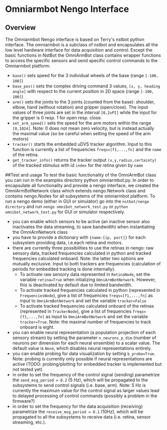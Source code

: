 # Omniarmbot Nengo Interface

## Overview
The Omniarmbot Nengo interface is based on Terry's nstbot python interface.
The omniarmbot is a subclass of nstbot and encapsulates all the low level hardware interface for
data acquisition and control.
Except the basic functions in NstBot the OmniArmBot class contains wrapper functions to access
the specific sensors and send specific control commands to the Omniarmbot platform:

- ```base()``` sets speed for the 3 individual wheels of the base (range ```[-100, 100]```)
- ```base_pos()``` sets the complex driving command 3 values, ```[x, y, heading angle]``` with respect to the current position in 2D space (range ```[-100, 100]```)
- ```arm()``` sets the joints to the 3 joints (counted from the base): shoulder, elbow, hand (without rotation) and gripper (open/close). The input values of three joints are set in the interval ```[0,2xPI]``` while the input for the gripper is 0 resp. 1 for open resp. close.
- ```set_arm_speed()``` sets the speed for the arm motors within the range ```[0,1024]```. Note: 0 does not mean zero velocity, but is instead actually the maximal value (so be careful when setting the speed of the arm motors)
- ```tracker()``` starts the embedded uDVS tracker algorithm. Input to this function is currently a list of frequencies ```freqs=[f1,...,fn]``` and the ```name``` of the retina.
- ```get_tracker_info()``` returns the tracker output ```(x,y,radius,certainty)``` of the tracked stimulus with id ```index``` for the retina given by ```name```


##Test and usage
To test the basic functionality of the OmniArmBot class you can run in the examples directory python omniarmbot.py. In order to encapsulate all functionality and provide a nengo interface, we created the
OmniArmBotNetwork class which extends nengo.Network class and contains nengo.Nodes for all subsystems of the omniarmbot platform. To run a nengo demo (either in GUI or simulator) go into
the ```nstbot/nengo directory``` and run ```nengo omnibot_network_test.py``` or ```python omnibot_network_test.py``` for GUI or simulator respectively.

- you can enable which sensors to be active (an inactive sensor also inactivates the data
streaming, to save bandwidth) when instantiating the OmniArnNetwork class
- you have to provide a dictionary with ```{name:[ip, port]}``` for each subsystem providing data, i.e.each retina and motors.
- there are currently three possibilities to use the retinas in nengo: raw sensory data, tracked frequencies calculated in python and tracked frequencies  calculated onboard. Note: the latter two options are mutually exclusive. Input to both trackers are frequencies (calculation of periods for embedded tracking is done internally).
    - To activate raw sensory data represented in ```RetinaNode```, set the variable ```retina=True``` when intializing ```OmniArmBotNetwork```. However, this is deactivated by default due to limited bandwidth.
    - To activate tracked frequencies calculated in python (represented in ```FrequenciesNode```), give a list of frequencies ```freqs=[f1,...,fn]``` as input to ```OmniArmBotNetwork``` and set the variable ```tracker=False```
    - To activate tracked frequencies calculated onboard of the retinas (represented in ```TrackerNode```), give a list of frequencies ```freqs=[f1,...,fn]``` as input to ```OmniArmBotNetwork``` and set the variable ```tracker=True```. Note: the maximal number of frequencies to track onboard is eight.
- you can enable neural representation (a population projection of each sensory stream) by setting the parameter ```n_neurons_p_dim``` (number of neurons per dimension for each neural ensemble) to a scalar value. The default value is ```None```, which disables neural representations entirely.
- you can enable probing for data visualization by setting ```b_probe=True```. Note: probing is currently only possible if neural representations are active (TODO: probing/plotting for embedded tracker is implemented but not tested yet)
- in order to set the frequency of the control signal (sending) parametrize the ```send_msg_period = 0.2``` (5 Hz), which will be propagated to the subsystems to send control signals (i.e. base, arm). Note: 5 Hz is currently the maximum value for the control signal as larger values lead to delayed processing of control commands (possibly a problem in the firmware?)
- in order to set the frequency for the data acquisition (receiving) parametrize the ```receive_msg_period = 0.1``` (10Hz), which will be propagated to all the subsystems to receive data (i.e. retina, sensor streaming, etc.).
